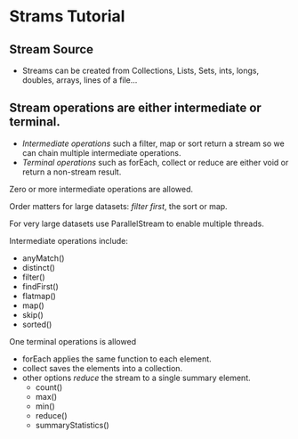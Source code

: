 # Strams Tutorial

## Stream Source

- Streams can be created from Collections, Lists, Sets, ints, longs, doubles, arrays, lines of a file...

## Stream operations are either intermediate or terminal.

- *Intermediate operations* such a filter, map or sort return a stream so we can chain multiple intermediate operations.
- *Terminal operations* such as forEach, collect or reduce are either void or return a non-stream result.

Zero or more intermediate operations are allowed.

Order matters for large datasets: *filter first*, the sort or map.

For very large datasets use ParallelStream to enable multiple threads.

Intermediate operations include:

- anyMatch()          
- distinct()          
- filter()            
- findFirst()
- flatmap()
- map()
- skip()
- sorted()

One terminal operations is allowed

- forEach applies the same function to each element.
- collect saves the elements into a collection.
- other options *reduce* the stream to a single summary element.
  - count()
  - max()
  - min()
  - reduce()
  - summaryStatistics()




